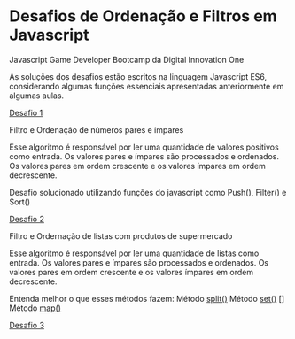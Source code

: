 # Desafios de Ordenação e Filtros em Javascript

Javascript Game Developer Bootcamp da Digital Innovation One

As soluções dos desafios estão escritos na linguagem Javascript ES6, considerando algumas funções essenciais apresentadas anteriormente em algumas aulas.

[Desafio 1](1-NumerosOrdenacao.js)

Filtro e Ordenação de números pares e ímpares

Esse algoritmo é responsável por ler uma quantidade de valores positivos como entrada. Os valores pares e ímpares são processados e ordenados. Os valores pares em ordem crescente e os valores ímpares em ordem decrescente.

Desafio solucionado utilizando funções do javascript como Push(), Filter() e Sort()

[Desafio 2](2-ListasOrdenadas.js)

Filtro e Ordernação de listas com produtos de supermercado

Esse algoritmo é responsável por ler uma quantidade de listas como entrada. Os valores pares e ímpares são processados e ordenados. Os valores pares em ordem crescente e os valores ímpares em ordem decrescente.

Entenda melhor o que esses métodos fazem:
Método [split()](https://developer.mozilla.org/pt-BR/docs/Web/JavaScript/Reference/Global_Objects/String/split)
Método [set()](https://developer.mozilla.org/pt-BR/docs/Web/JavaScript/Reference/Global_Objects/Set)
[]
Método [map()](https://developer.mozilla.org/pt-BR/docs/Web/JavaScript/Reference/Global_Objects/Map)

[Desafio 3]()
